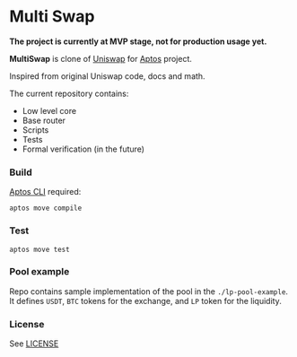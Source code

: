 # Multi Swap 

**The project is currently at MVP stage, not for production usage yet.**

**MultiSwap** is clone of [Uniswap](https://uniswap.org/) for [Aptos](https://www.aptos.com/) project. 

Inspired from original Uniswap code, docs and math.

The current repository contains: 

* Low level core
* Base router
* Scripts
* Tests
* Formal verification (in the future)

### Build

[Aptos CLI](https://github.com/aptos-labs/aptos-core/releases) required:

    aptos move compile

### Test

    aptos move test

### Pool example

Repo contains sample implementation of the pool in the `./lp-pool-example`. It defines `USDT`, `BTC` tokens for the exchange, 
and `LP` token for the liquidity. 


### License

See [LICENSE](LICENSE)

